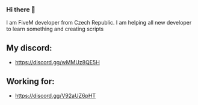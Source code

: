 ### Hi there 👋
I am FiveM developer from Czech Republic.
I am helping all new developer to learn something and creating scripts

## My discord:
- https://discord.gg/wMMUz8QE5H

## Working for:
- https://discord.gg/V92aUZ6pHT
<!--s
**WhipleeLua/WhipleeLua** is a ✨ _special_ ✨ repository because its `README.md` (this file) appears on your GitHub profile.

Here are some ideas to get you started:

- 🔭 I’m currently working on ...
- 🌱 I’m currently learning ...
- 👯 I’m looking to collaborate on ...
- 🤔 I’m looking for help with ...
- 💬 Ask me about ...
- 📫 How to reach me: ...
- 😄 Pronouns: ...
- ⚡ Fun fact: ...
-->
